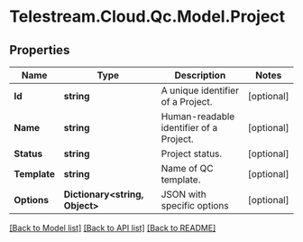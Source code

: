 # Telestream.Cloud.Qc.Model.Project
## Properties

Name | Type | Description | Notes
------------ | ------------- | ------------- | -------------
**Id** | **string** | A unique identifier of a Project. | [optional] 
**Name** | **string** | Human-readable identifier of a Project. | [optional] 
**Status** | **string** | Project status. | [optional] 
**Template** | **string** | Name of QC template. | [optional] 
**Options** | **Dictionary&lt;string, Object&gt;** | JSON with specific options | [optional] 

[[Back to Model list]](../README.md#documentation-for-models) [[Back to API list]](../README.md#documentation-for-api-endpoints) [[Back to README]](../README.md)

